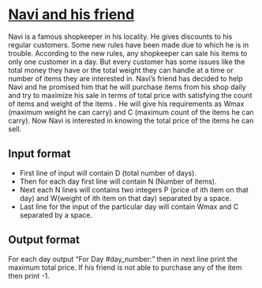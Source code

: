# [Navi and his friend][link]

Navi is a famous shopkeeper in his locality. He gives discounts to his regular customers. Some new rules have been made due to which he is in trouble. According to the new rules, any shopkeeper can sale his items to only one customer in a day. But every customer has some issues like the total money they have or the total weight they can handle at a time or number of items they are interested in. Navi’s friend has decided to help Navi and he promised him that he will purchase items from his shop daily and try to maximize his sale in terms of total price with satisfying the count of items and weight of the items . He will give his requirements as Wmax (maximum weight he can carry) and C (maximum count of the items he can carry). Now Navi is interested in knowing the total price of the items he can sell.

## Input format

- First line of input will contain D (total number of days).
- Then for each day first line will contain N (Number of items).
- Next each N lines will contains two integers P (price of ith item on that day) and W(weight of ith item on that day) separated by a space.
- Last line for the input of the particular day will contain Wmax and C separated by a space.

## Output format

For each day output “For Day #day_number:” then in next line print the maximum total price. If his friend is not able to purchase any of the item then print -1.

[link]: https://www.hackerearth.com/practice/algorithms/dynamic-programming/bit-masking/practice-problems/algorithm/navi-and-his-friend/
